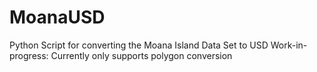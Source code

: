 # MoanaUSD
Python Script for converting the Moana Island Data Set to USD 
Work-in-progress: Currently only supports polygon conversion
